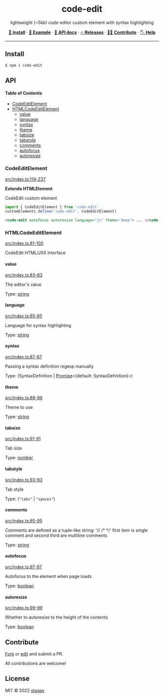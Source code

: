 <h1 align="center">code-edit</h1>

<p align="center">
lightweight (~5kb) code editor custom element with syntax highlighting
</p>

<p align="center">
   <a href="#install">        🔧 <strong>Install</strong></a>
 · <a href="#example">        🧩 <strong>Example</strong></a>
 · <a href="#api">            📜 <strong>API docs</strong></a>
 · <a href="https://github.com/stagas/code-edit/releases"> 🔥 <strong>Releases</strong></a>
 · <a href="#contribute">     💪🏼 <strong>Contribute</strong></a>
 · <a href="https://github.com/stagas/code-edit/issues">   🖐️ <strong>Help</strong></a>
</p>

***

## Install

```sh
$ npm i code-edit
```

## API

<!-- Generated by documentation.js. Update this documentation by updating the source code. -->

#### Table of Contents

*   [CodeEditElement](#codeeditelement)
*   [HTMLCodeEditElement](#htmlcodeeditelement)
    *   [value](#value)
    *   [language](#language)
    *   [syntax](#syntax)
    *   [theme](#theme)
    *   [tabsize](#tabsize)
    *   [tabstyle](#tabstyle)
    *   [comments](#comments)
    *   [autofocus](#autofocus)
    *   [autoresize](#autoresize)

### CodeEditElement

[src/index.ts:114-237](https://github.com/stagas/code-edit/blob/3197a209205cfb925aff383f72a1328d45d4bbfa/src/index.ts#L114-L237 "Source code on GitHub")

**Extends HTMLElement**

CodeEdit custom element

```js
import { CodeEditElement } from 'code-edit'
customElements.define('code-edit', CodeEditElement)
```

```html
<code-edit autofocus autoresize language="js" theme="deep"> ... </code-edit>
```

### HTMLCodeEditElement

[src/index.ts:81-100](https://github.com/stagas/code-edit/blob/3197a209205cfb925aff383f72a1328d45d4bbfa/src/index.ts#L81-L100 "Source code on GitHub")

CodeEdit HTML/JSX Interface

#### value

[src/index.ts:83-83](https://github.com/stagas/code-edit/blob/3197a209205cfb925aff383f72a1328d45d4bbfa/src/index.ts#L83-L83 "Source code on GitHub")

The editor's value

Type: [string](https://developer.mozilla.org/docs/Web/JavaScript/Reference/Global_Objects/String)

#### language

[src/index.ts:85-85](https://github.com/stagas/code-edit/blob/3197a209205cfb925aff383f72a1328d45d4bbfa/src/index.ts#L85-L85 "Source code on GitHub")

Language for syntax highlighting

Type: [string](https://developer.mozilla.org/docs/Web/JavaScript/Reference/Global_Objects/String)

#### syntax

[src/index.ts:87-87](https://github.com/stagas/code-edit/blob/3197a209205cfb925aff383f72a1328d45d4bbfa/src/index.ts#L87-L87 "Source code on GitHub")

Passing a syntax definition regexp manually

Type: (SyntaxDefinition | [Promise](https://developer.mozilla.org/docs/Web/JavaScript/Reference/Global_Objects/Promise)<{default: SyntaxDefinition}>)

#### theme

[src/index.ts:89-89](https://github.com/stagas/code-edit/blob/3197a209205cfb925aff383f72a1328d45d4bbfa/src/index.ts#L89-L89 "Source code on GitHub")

Theme to use

Type: [string](https://developer.mozilla.org/docs/Web/JavaScript/Reference/Global_Objects/String)

#### tabsize

[src/index.ts:91-91](https://github.com/stagas/code-edit/blob/3197a209205cfb925aff383f72a1328d45d4bbfa/src/index.ts#L91-L91 "Source code on GitHub")

Tab size

Type: [number](https://developer.mozilla.org/docs/Web/JavaScript/Reference/Global_Objects/Number)

#### tabstyle

[src/index.ts:93-93](https://github.com/stagas/code-edit/blob/3197a209205cfb925aff383f72a1328d45d4bbfa/src/index.ts#L93-L93 "Source code on GitHub")

Tab style

Type: (`"tabs"` | `"spaces"`)

#### comments

[src/index.ts:95-95](https://github.com/stagas/code-edit/blob/3197a209205cfb925aff383f72a1328d45d4bbfa/src/index.ts#L95-L95 "Source code on GitHub")

Comments are defined as a tuple-like string: '// /\* \*/' first item is single comment and second third are multiline comments

Type: [string](https://developer.mozilla.org/docs/Web/JavaScript/Reference/Global_Objects/String)

#### autofocus

[src/index.ts:97-97](https://github.com/stagas/code-edit/blob/3197a209205cfb925aff383f72a1328d45d4bbfa/src/index.ts#L97-L97 "Source code on GitHub")

Autofocus to the element when page loads

Type: [boolean](https://developer.mozilla.org/docs/Web/JavaScript/Reference/Global_Objects/Boolean)

#### autoresize

[src/index.ts:99-99](https://github.com/stagas/code-edit/blob/3197a209205cfb925aff383f72a1328d45d4bbfa/src/index.ts#L99-L99 "Source code on GitHub")

Whether to autoresize to the height of the contents

Type: [boolean](https://developer.mozilla.org/docs/Web/JavaScript/Reference/Global_Objects/Boolean)

## Contribute

[Fork](https://github.com/stagas/code-edit/fork) or
[edit](https://github.dev/stagas/code-edit) and submit a PR.

All contributions are welcome!

## License

MIT © 2022
[stagas](https://github.com/stagas)

